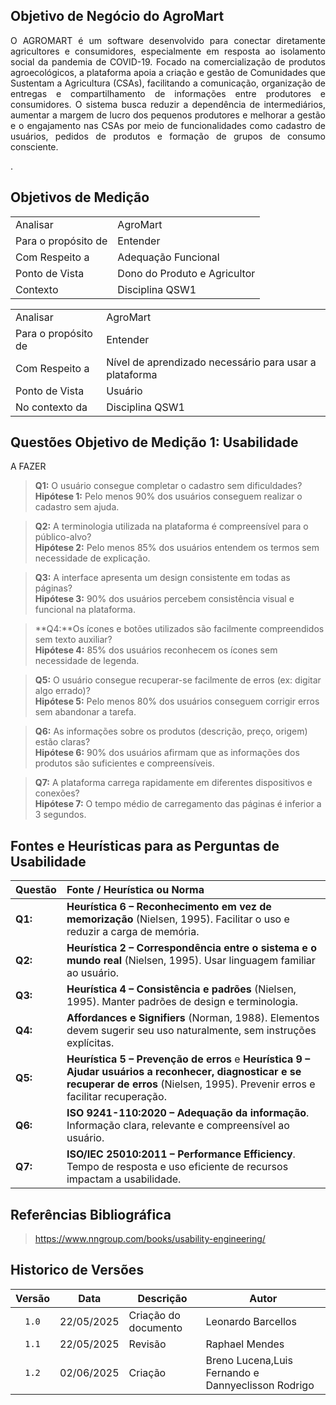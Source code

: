 ## Objetivo de Negócio do AgroMart
<div align="justify">

O AGROMART é um software desenvolvido para conectar diretamente agricultores e consumidores, especialmente em resposta ao isolamento social da pandemia de COVID-19. Focado na comercialização de produtos agroecológicos, a plataforma apoia a criação e gestão de Comunidades que Sustentam a Agricultura (CSAs), facilitando a comunicação, organização de entregas e compartilhamento de informações entre produtores e consumidores. O sistema busca reduzir a dependência de intermediários, aumentar a margem de lucro dos pequenos produtores e melhorar a gestão e o engajamento nas CSAs por meio de funcionalidades como cadastro de usuários, pedidos de produtos e formação de grupos de consumo consciente.

</div>.

## Objetivos de Medição

|||
|---|---|
| Analisar | AgroMart |
| Para o propósito de | Entender |
| Com Respeito a | Adequação Funcional |
| Ponto de Vista | Dono do Produto e Agricultor |
| Contexto | Disciplina QSW1 |

|||
|---|---|
| Analisar | AgroMart |
| Para o propósito de | Entender |
| Com Respeito a | Nível de aprendizado necessário para usar a plataforma |
| Ponto de Vista | Usuário |
| No contexto da | Disciplina QSW1 |

## Questões Objetivo de Medição 1: Usabilidade
A FAZER


> **Q1:** O usuário consegue completar o cadastro sem dificuldades?  
 **Hipótese 1:** Pelo menos 90% dos usuários conseguem realizar o cadastro sem ajuda.

> **Q2:** A terminologia utilizada na plataforma é compreensível para o público-alvo?  
 **Hipótese 2:** Pelo menos 85% dos usuários entendem os termos sem necessidade de explicação.

> **Q3:** A interface apresenta um design consistente em todas as páginas?  
 **Hipótese 3:** 90% dos usuários percebem consistência visual e funcional na plataforma.

> **Q4:**Os ícones e botões utilizados são facilmente compreendidos sem texto auxiliar?  
 **Hipótese 4:** 85% dos usuários reconhecem os ícones sem necessidade de legenda.

> **Q5:**  O usuário consegue recuperar-se facilmente de erros (ex: digitar algo errado)?        
 **Hipótese 5:** Pelo menos 80% dos usuários conseguem corrigir erros sem abandonar a tarefa.

> **Q6:** As informações sobre os produtos (descrição, preço, origem) estão claras?            
 **Hipótese 6:** 90% dos usuários afirmam que as informações dos produtos são suficientes e compreensíveis.

> **Q7:** A plataforma carrega rapidamente em diferentes dispositivos e conexões?                
 **Hipótese 7:** O tempo médio de carregamento das páginas é inferior a 3 segundos.




## Fontes e Heurísticas para as Perguntas de Usabilidade

| Questão | Fonte / Heurística ou Norma |
|:---|:---|
| **Q1:** | **Heurística 6 – Reconhecimento em vez de memorização** (Nielsen, 1995). Facilitar o uso e reduzir a carga de memória. |
| **Q2:** | **Heurística 2 – Correspondência entre o sistema e o mundo real** (Nielsen, 1995). Usar linguagem familiar ao usuário. |
| **Q3:** | **Heurística 4 – Consistência e padrões** (Nielsen, 1995). Manter padrões de design e terminologia. |
| **Q4:** | **Affordances e Signifiers** (Norman, 1988). Elementos devem sugerir seu uso naturalmente, sem instruções explícitas. |
| **Q5:** | **Heurística 5 – Prevenção de erros** e **Heurística 9 – Ajudar usuários a reconhecer, diagnosticar e se recuperar de erros** (Nielsen, 1995). Prevenir erros e facilitar recuperação. |
| **Q6:** | **ISO 9241-110:2020 – Adequação da informação**. Informação clara, relevante e compreensível ao usuário. |
| **Q7:** | **ISO/IEC 25010:2011 – Performance Efficiency**. Tempo de resposta e uso eficiente de recursos impactam a usabilidade. |

<!--
<div style="width: 640px; height: 480px; margin: 10px; position: relative;"><iframe allowfullscreen frameborder="0" style="width:640px; height:480px" src="https://lucid.app/documents/embedded/528adcf3-936a-4628-815a-332c93e97a77" id="xzNge43~wSc2"></iframe></div>
-->
## Referências Bibliográfica
> https://www.nngroup.com/books/usability-engineering/


## Historico de Versões

|Versão|Data|Descrição|Autor|
|:----:|----|---------|-----|
|`1.0`|22/05/2025|Criação do documento|Leonardo Barcellos|
|`1.1`|22/05/2025|Revisão|Raphael Mendes|
|`1.2`| 02/06/2025|Criação|Breno Lucena,Luis Fernando e Dannyeclisson Rodrigo|
